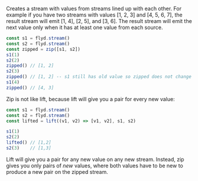 
Creates a stream with values from streams lined up with each other. For example
if you have two streams with values [1, 2, 3] and [4, 5, 6, 7], the result
stream will emit [1, 4], [2, 5], and [3, 6]. The result stream will emit the
next value only when it has at least one value from each source.


```js
const s1 = flyd.stream()
const s2 = flyd.stream()
const zipped = zip([s1, s2])
s1(1)
s2(2)
zipped() // [1, 2]
s2(3)
zipped() // [1, 2] -- s1 still has old value so zipped does not change
s1(4)
zipped() // [4, 3]
```


Zip is not like lift, because lift will give you a pair for every new value:

```js
const s1 = flyd.stream()
const s2 = flyd.stream()
const lifted = lift((v1, v2) => [v1, v2], s1, s2)

s1(1)
s2(2)
lifted() // [1,2]
s2(3)    // [1,3]
```

Lift will give you a pair for any new value on any new stream. Instead, zip gives you only pairs of *new* values, where both values have to be new to produce a new pair on the zipped stream.
